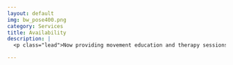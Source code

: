 ```yaml
---
layout: default
img: bw_pose400.png
category: Services
title: Availability
description: |
  <p class="lead">Now providing movement education and therapy sessions in Utah County. Also available for speaking engagements and workshops. Please inquire for details or about services outside Utah County.  </p>

---
```

